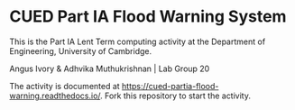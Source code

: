 # CUED Part IA Flood Warning System

This is the Part IA Lent Term computing activity at the Department of
Engineering, University of Cambridge.

Angus Ivory & Adhvika Muthukrishnan | Lab Group 20

The activity is documented at
https://cued-partia-flood-warning.readthedocs.io/. Fork this repository
to start the activity.
